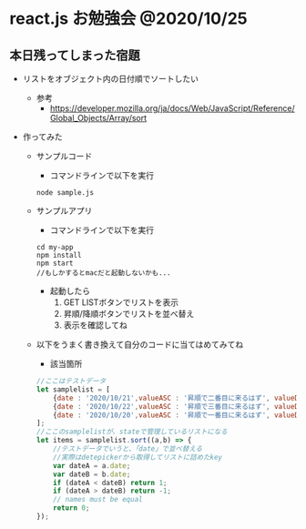 #  react.js お勉強会 @2020/10/25

## 本日残ってしまった宿題
- リストをオブジェクト内の日付順でソートしたい
    - 参考
        - https://developer.mozilla.org/ja/docs/Web/JavaScript/Reference/Global_Objects/Array/sort
    
- 作ってみた
    - サンプルコード
        - コマンドラインで以下を実行
        ~~~
        node sample.js
        ~~~

    - サンプルアプリ
        - コマンドラインで以下を実行
        ~~~
        cd my-app
        npm install
        npm start
        //もしかするとmacだと起動しないかも...
        ~~~

        - 起動したら
            1. GET LISTボタンでリストを表示
            1. 昇順/降順ボタンでリストを並べ替え
            1. 表示を確認してね


    - 以下をうまく書き換えて自分のコードに当てはめてみてね
        - 該当箇所
        ~~~javascript
        //ここはテストデータ
        let samplelist = [
            {date : '2020/10/21',valueASC : '昇順で二番目に来るはず', valueDSC : '降順で二番目に来るはず'},
            {date : '2020/10/22',valueASC : '昇順で三番目に来るはず', valueDSC : '降順で一番目に来るはず'},
            {date : '2020/10/20',valueASC : '昇順で一番目に来るはず', valueDSC : '降順で三番目に来るはず'},
        ];
        //ここのsamplelistが、stateで管理しているリストになる
        let items = samplelist.sort((a,b) => {
            //テストデータでいうと、「date」で並べ替える
            //実際はdetepickerから取得してリストに詰めたkey
            var dateA = a.date;
            var dateB = b.date;
            if (dateA < dateB) return 1;
            if (dateA > dateB) return -1;
            // names must be equal
            return 0;
        });
        ~~~